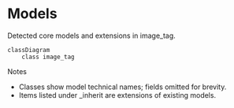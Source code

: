 # Models

Detected core models and extensions in image_tag.

```mermaid
classDiagram
    class image_tag
```

Notes
- Classes show model technical names; fields omitted for brevity.
- Items listed under _inherit are extensions of existing models.
